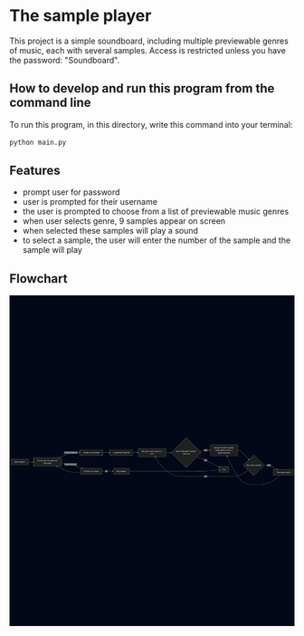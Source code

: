 # The sample player

This project is a simple soundboard, including multiple previewable genres of music, each with several samples. Access is restricted unless you have the password: "Soundboard".


## How to develop and run this program from the command line

To run this program, in this directory, write this command into your terminal: 

```bash
python main.py
```

## Features 

- prompt user for password
- user is prompted for their username
- the user is prompted to choose from a list of previewable music genres 
- when user selects genre, 9 samples appear on screen
- when selected these samples will play a sound 
- to select a sample, the user will enter the number of the sample and the sample will play

## Flowchart

![Flowchart](flow-chart.png)
